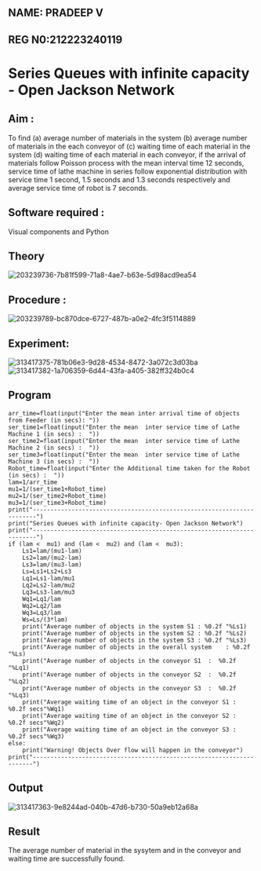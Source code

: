 ## NAME: PRADEEP V
## REG N0:212223240119

# Series Queues with infinite capacity - Open Jackson Network

## Aim :
To find (a) average number of materials in the system (b) average number of materials in the each conveyor of (c) waiting time of each material in the system (d) waiting time of each material in each conveyor, if the arrival  of materials follow Poisson process with the mean interval time 12 seconds, service time of  lathe machine in series follow exponential distribution  with service time  1 second, 1.5 seconds and 1.3 seconds respectively and average service time of robot is 7 seconds.

## Software required :
Visual components and Python

## Theory
![203239736-7b81f599-71a8-4ae7-b63e-5d98acd9ea54](https://github.com/velupradeep/Open-Jacson-Networks/assets/150329341/132d9631-3b93-42b6-98d0-28712665d506)





## Procedure :
![203239789-bc870dce-6727-487b-a0e2-4fc3f5114889](https://github.com/velupradeep/Open-Jacson-Networks/assets/150329341/cafac489-cad8-4031-a668-781de8e6712a)



## Experiment:
![313417375-781b06e3-9d28-4534-8472-3a072c3d03ba](https://github.com/velupradeep/Open-Jacson-Networks/assets/150329341/aadec9f6-879a-4a99-822c-3fa7100ba6fb)
![313417382-1a706359-6d44-43fa-a405-382ff324b0c4](https://github.com/velupradeep/Open-Jacson-Networks/assets/150329341/19651c05-ae33-4c08-9a23-4798ee6e32bd)



## Program
```
arr_time=float(input("Enter the mean inter arrival time of objects from Feeder (in secs): "))
ser_time1=float(input("Enter the mean  inter service time of Lathe Machine 1 (in secs) :  "))
ser_time2=float(input("Enter the mean  inter service time of Lathe Machine 2 (in secs) :  "))
ser_time3=float(input("Enter the mean  inter service time of Lathe Machine 3 (in secs) :  "))
Robot_time=float(input("Enter the Additional time taken for the Robot (in secs) :  "))
lam=1/arr_time
mu1=1/(ser_time1+Robot_time)
mu2=1/(ser_time2+Robot_time)
mu3=1/(ser_time3+Robot_time)
print("-----------------------------------------------------------------------")
print("Series Queues with infinite capacity- Open Jackson Network")
print("-----------------------------------------------------------------------")
if (lam <  mu1) and (lam <  mu2) and (lam <  mu3):
    Ls1=lam/(mu1-lam)
    Ls2=lam/(mu2-lam)
    Ls3=lam/(mu3-lam)
    Ls=Ls1+Ls2+Ls3
    Lq1=Ls1-lam/mu1
    Lq2=Ls2-lam/mu2
    Lq3=Ls3-lam/mu3
    Wq1=Lq1/lam
    Wq2=Lq2/lam
    Wq3=Lq3/lam
    Ws=Ls/(3*lam)
    print("Average number of objects in the system S1 : %0.2f "%Ls1)
    print("Average number of objects in the system S2 : %0.2f "%Ls2)
    print("Average number of objects in the system S3 : %0.2f "%Ls3)
    print("Average number of objects in the overall system    : %0.2f "%Ls)
    print("Average number of objects in the conveyor S1  :  %0.2f "%Lq1)
    print("Average number of objects in the conveyor S2  :  %0.2f "%Lq2)
    print("Average number of objects in the conveyor S3  :  %0.2f "%Lq3)
    print("Average waiting time of an object in the conveyor S1 : %0.2f secs"%Wq1)
    print("Average waiting time of an object in the conveyor S2 : %0.2f secs"%Wq2)
    print("Average waiting time of an object in the conveyor S3 : %0.2f secs"%Wq3)
else:
    print("Warning! Objects Over flow will happen in the conveyor")
print("----------------------------------------------------------------------")
```


## Output
![313417363-9e8244ad-040b-47d6-b730-50a9eb12a68a](https://github.com/velupradeep/Open-Jacson-Networks/assets/150329341/a8163081-abbb-4344-b4b0-451206d1c2c1)

## Result
The average number of material in the sysytem and in the conveyor and waiting time are successfully found.
